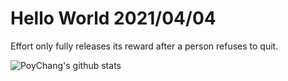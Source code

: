 # Hello World 2021/04/04

Effort only fully releases its reward after a person refuses to quit.

![PoyChang's github stats](https://github-readme-stats.vercel.app/api?username=poychang&show_icons=true&theme=dracula)
